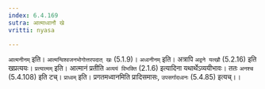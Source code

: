 ```yaml
---
index: 6.4.169
sutra: आत्माध्वानौ खे
vritti: nyasa

---
```

`आत्मनीनम्` इति। `आत्मन्विश्वजनभोगोत्तरपदात् खः` (5.1.9)। `अध्वनीनम्` इति। अत्रापि `अद्वने यत्खौ` (5.2.16) इति खप्रत्ययः।
`प्रत्यात्मम्` इति। आत्मानं प्रतीति `अव्ययं विभक्ति` (2.1.6) इत्यादिना यथार्थेऽव्ययीभावः। ततः `अनश्च` (5.4.108) इति टच्। `प्राध्वम्` इति। प्रगतमध्वानमिति प्रादिसमासः, `उपसर्गादध्वनः` (5.4.85) इत्यच्।।